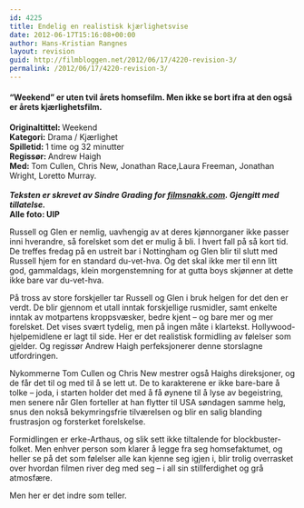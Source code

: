 ```yaml
---
id: 4225
title: Endelig en realistisk kjærlighetsvise
date: 2012-06-17T15:16:08+00:00
author: Hans-Kristian Rangnes
layout: revision
guid: http://filmbloggen.net/2012/06/17/4220-revision-3/
permalink: /2012/06/17/4220-revision-3/
---
```

#### “Weekend” er uten tvil årets homsefilm. Men ikke se bort ifra at den også er årets kjærlighetsfilm.<!--more-->

<span class="Apple-style-span" style="font-weight: normal"><strong>Originaltittel: </strong>Weekend<br /> <strong><strong>Kategori:</strong></strong> Drama / Kjærlighet<strong><br /> <strong>Spilletid:</strong> </strong>1 time og 32 minutter<strong><br /> <strong>Regissør: </strong></strong>Andrew Haigh<br /> <strong>Med: </strong>Tom Cullen, Chris New, Jonathan Race,Laura Freeman, Jonathan Wright, Loretto Murray.<strong><br /> </strong><br /> <em><strong>Teksten er skrevet av Sindre Grading for <a href="http://filmsnakk.com/" target="_blank">filmsnakk.com</a>. Gjengitt med tillatelse.</strong><br /> </em><strong>Alle foto: UIP</strong></p> 

<p>
  Russell og Glen er nemlig, uavhengig av at deres kjønnorganer ikke passer inni hverandre, så forelsket som det er mulig å bli. I hvert fall på så kort tid. De treffes fredag på en ustreit bar i Nottingham og Glen blir til slutt med Russell hjem for en standard du-vet-hva. Og det skal ikke mer til enn litt god, gammaldags, klein morgenstemning for at gutta boys skjønner at dette ikke bare var du-vet-hva.</span>
</p>

<p>
  På tross av store forskjeller tar Russell og Glen i bruk helgen for det den er verdt. De blir gjennom et utall inntak forskjellige rusmidler, samt enkelte inntak av motpartens kroppsvæsker, bedre kjent – og bare mer og mer forelsket. Det vises svært tydelig, men på ingen måte i klartekst. Hollywood-hjelpemidlene er lagt til side. Her er det realistisk formidling av følelser som gjelder. Og regissør Andrew Haigh perfeksjonerer denne storslagne utfordringen.
</p>

<p>
  Nykommerne Tom Cullen og Chris New mestrer også Haighs direksjoner, og de får det til og med til å se lett ut. De to karakterene er ikke bare-bare å tolke – joda, i starten holder det med å få øynene til å lyse av begeistring, men senere når Glen forteller at han flytter til USA søndagen samme helg, snus den nokså bekymringsfrie tilværelsen og blir en salig blanding frustrasjon og forsterket forelskelse.
</p>

<p>
  Formidlingen er erke-Arthaus, og slik sett ikke tiltalende for blockbuster-folket. Men enhver person som klarer å legge fra seg homsefaktumet, og heller se på det som følelser alle kan kjenne seg igjen i, blir trolig overrasket over hvordan filmen river deg med seg – i all sin stillferdighet og grå atmosfære.
</p>

<p>
  Men her er det indre som teller.
</p>